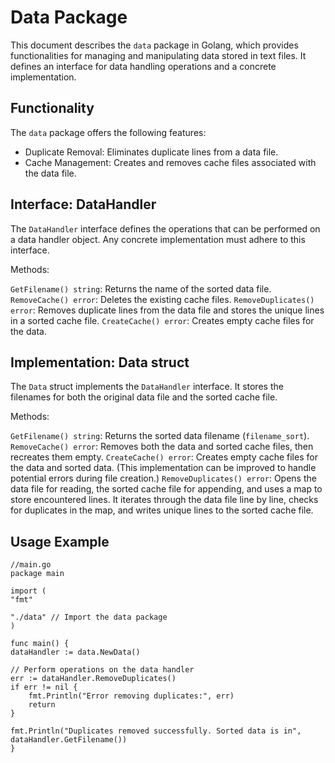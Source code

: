 # Data Package

This document describes the `data` package in Golang, which provides functionalities for managing and manipulating data stored in text files. It defines an interface for data handling operations and a concrete implementation.

## Functionality

The `data` package offers the following features:

- Duplicate Removal: Eliminates duplicate lines from a data file.
- Cache Management: Creates and removes cache files associated with the data file.
## Interface: DataHandler

The `DataHandler` interface defines the operations that can be performed on a data handler object. Any concrete implementation must adhere to this interface.

Methods:

`GetFilename() string`: Returns the name of the sorted data file.
`RemoveCache() error`: Deletes the existing cache files.
`RemoveDuplicates() error`: Removes duplicate lines from the data file and stores the unique lines in a sorted cache file.
`CreateCache() error`: Creates empty cache files for the data.
## Implementation: Data struct

The `Data` struct implements the `DataHandler` interface. It stores the filenames for both the original data file and the sorted cache file.

Methods:

`GetFilename() string`: Returns the sorted data filename (`filename_sort`).
`RemoveCache() error`: Removes both the data and sorted cache files, then recreates them empty.
`CreateCache() error`: Creates empty cache files for the data and sorted data. (This implementation can be improved to handle potential errors during file creation.)
`RemoveDuplicates() error`: Opens the data file for reading, the sorted cache file for appending, and uses a map to store encountered lines. It iterates through the data file line by line, checks for duplicates in the map, and writes unique lines to the sorted cache file.

## Usage Example

    //main.go
    package main

    import (
    "fmt"

    "./data" // Import the data package
    )

    func main() {
    dataHandler := data.NewData()

    // Perform operations on the data handler
    err := dataHandler.RemoveDuplicates()
    if err != nil {
        fmt.Println("Error removing duplicates:", err)
        return
    }

    fmt.Println("Duplicates removed successfully. Sorted data is in", dataHandler.GetFilename())
    }
